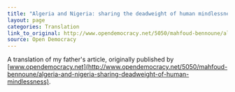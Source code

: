 ```yaml
---
title: "Algeria and Nigeria: sharing the deadweight of human mindlessness, by Mahfoud Bennoune"
layout: page
categories: Translation
link_to_original: http://www.opendemocracy.net/5050/mahfoud-bennoune/algeria-and-nigeria-sharing-deadweight-of-human-mindlessness
source: Open Democracy
---
```

A translation of my father's article, originally published by [www.opendemocracy.net](http://www.opendemocracy.net/5050/mahfoud-bennoune/algeria-and-nigeria-sharing-deadweight-of-human-mindlessness).
